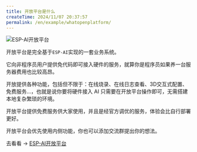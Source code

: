 ```yaml
---
title: 开放平台是什么
createTime: 2024/11/07 20:37:57
permalink: /en/example/whatopenplatform/
---
```



![ESP-AI开放平台](/images/esp-ai-dev-zh.png)  

开放平台是完全基于`ESP-AI`实现的一套业务系统。  

它向非程序员用户提供免代码即可接入硬件的服务，就算你是程序员如果养一台服务器费用也比较高昂。


开放提供各种功能，包括但不限于：在线烧录、在线日志查看、3D交互式配置、免费服务...，也就是说你要将硬件接入 AI 只需要在开放平台操作即可，无需搭建本地复杂繁琐的环境。

开放平台提供免费服务供大家使用，并且是经官方调优的服务，体验会比自行部署更好。

开放平台会优先使用内侧功能，你也可以添加交流群提出你的想法。


去看看 -> [ESP-AI开放平台](https://dev.espai.fun/)    
